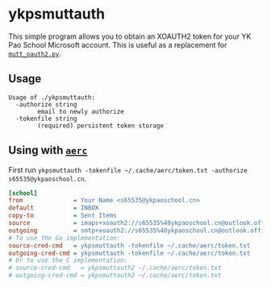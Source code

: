 # ykpsmuttauth

This simple program allows you to obtain an XOAUTH2 token for your YK Pao School Microsoft account. This is useful as a replacement for [`mutt_oauth2.py`](https://raw.githubusercontent.com/muttmua/mutt/master/contrib/mutt_oauth2.py).

## Usage

```
Usage of ./ykpsmuttauth:
  -authorize string
    	email to newly authorize
  -tokenfile string
    	(required) persistent token storage
```


## Using with [`aerc`](https://sr.ht/~rjarry/aerc/)

First run `ykpsmuttauth -tokenfile ~/.cache/aerc/token.txt -authorize s65535@ykpaoschool.cn`.

```ini
[school]
from              = Your Name <s65535@ykpaoschool.cn>
default           = INBOX
copy-to           = Sent Items
source            = imaps+xoauth2://s65535%40ykpaoschool.cn@outlook.office365.com
outgoing          = smtp+xoauth2://s65535%40ykpaoschool.cn@outlook.office365.com:587
# To use the Go implementation:
source-cred-cmd   = ykpsmuttauth -tokenfile ~/.cache/aerc/token.txt
outgoing-cred-cmd = ykpsmuttauth -tokenfile ~/.cache/aerc/token.txt
# Or to use the C implementation:
# source-cred-cmd   = ykpsmuttauth2 ~/.cache/aerc/token.txt
# outgoing-cred-cmd = ykpsmuttauth2 ~/.cache/aerc/token.txt
```
